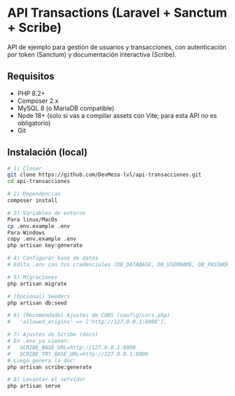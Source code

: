 # API Transactions (Laravel + Sanctum + Scribe)

API de ejemplo para gestión de usuarios y transacciones, con autenticación por token (Sanctum) y documentación interactiva (Scribe).

## Requisitos

- PHP 8.2+
- Composer 2.x
- MySQL 8 (o MariaDB compatible)
- Node 18+ (solo si vas a compilar assets con Vite; para esta API no es obligatorio)
- Git

## Instalación (local)

```bash
# 1) Clonar
git clone https://github.com/DevMeza-lvl/api-transacciones.git
cd api-transacciones

# 2) Dependencias
composer install

# 3) Variables de entorno
Para linux/MacOs
cp .env.example .env
Para Windows
copy .env.example .env
php artisan key:generate

# 4) Configurar base de datos
# Edita .env con tus credenciales (DB_DATABASE, DB_USERNAME, DB_PASSWORD)

# 5) Migraciones 
php artisan migrate

# (Opcional) Seeders
php artisan db:seed

# 6) (Recomendado) Ajustes de CORS (config/cors.php)
#   'allowed_origins' => ['http://127.0.0.1:8000'],

# 7) Ajustes de Scribe (docs)
# En .env ya vienen:
#   SCRIBE_BASE_URL=http://127.0.0.1:8000
#   SCRIBE_TRY_BASE_URL=http://127.0.0.1:8000
# Luego genera la doc:
php artisan scribe:generate

# 8) Levantar el servidor
php artisan serve

